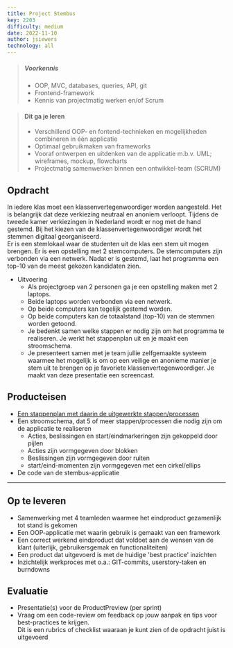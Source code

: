 ```yaml
---
title: Project Stembus
key: 2203
difficulty: medium
date: 2022-11-10
author: jsiewers
technology: all
---
```


> ##### Voorkennis
> * OOP, MVC, databases, queries, API, git
> * Frontend-framework
> * Kennis van projectmatig werken en/of Scrum

> #### Dit ga je leren
> * Verschillend OOP- en fontend-technieken en mogelijkheden combineren in één applicatie
> * Optimaal gebruikmaken van frameworks
> * Vooraf ontwerpen en uitdenken van de applicatie m.b.v. UML; wireframes, mockup, flowcharts
> * Projectmatig samenwerken binnen een ontwikkel-team (SCRUM)


## Opdracht
In iedere klas moet een klassenvertegenwoordiger worden aangesteld. Het is belangrijk dat deze verkiezing neutraal en anoniem verloopt. Tijdens de tweede kamer verkiezingen in Nederland wordt er nog met de hand gestemd. Bij het kiezen van de klassenvertegenwoordiger wordt het stemmen digitaal georganiseerd.  
Er is een stemlokaal waar de studenten uit de klas een stem uit mogen brengen. Er is een opstelling met 2 stemcomputers. De stemcomputers zijn verbonden via een netwerk.
Nadat er is gestemd, laat het programma een top-10 van de meest gekozen kandidaten zien.

* Uitvoering
    * Als projectgroep van 2 personen ga je een opstelling maken met 2 laptops. 
    * Beide laptops worden verbonden via een netwerk.
    * Op beide computers kan tegelijk gestemd worden.
    * Op beide computers kan de totaalstand (top-10) van de stemmen worden getoond.
    * Je bedenkt samen welke stappen er nodig zijn om het programma te realiseren. Je werkt het stappenplan uit en je maakt een stroomschema.
    * Je presenteert samen met je team jullie zelfgemaakte systeem waarmee het mogelijk is om op een veilige en anonieme manier je stem uit te brengen op je favoriete klassenvertegenwoordiger. Je maakt van deze presentatie een screencast.

## Producteisen
* [Een stappenplan met daarin de uitgewerkte stappen/processen](https://www.linkedin.com/learning-login/share?account=84048860&forceAccount=false&redirect=https%3A%2F%2Fwww.linkedin.com%2Flearning%2Fcreating-flowcharts-for-beginners%2Fflowcharting-best-practices%3Ftrk%3Dshare_video_url%26shareId%3DTwUa1vIrT3yYicwXPlfM2g%253D%253D)
* Een stroomschema, dat 5 of meer stappen/processen die nodig zijn om de applicatie te realiseren
  * Acties, beslissingen en start/eindmarkeringen zijn gekoppeld door pijlen
  * Acties zijn vormgegeven door blokken
  * Beslissingen zijn vormgegeven door ruiten
  * start/eind-momenten zijn vormgegeven met een cirkel/ellips
* De code van de stembus-applicatie


<hr>

## Op te leveren
* Samenwerking met 4 teamleden waarmee het eindproduct gezamenlijk tot stand is gekomen
* Een OOP-applicatie met waarin gebruik is gemaakt van een framework
* Een correct werkend eindproduct dat voldoet aan de wensen van de klant (uiterlijk, gebruikersgemak en functionaliteiten)
* Een product dat uitgevoerd is met de huidige 'best practice' inzichten
* Inzichtelijk werkproces met o.a.: GIT-commits, userstory-taken en burndowns


## Evaluatie
* Presentatie(s) voor de ProductPreview (per sprint)
* Vraag om een code-review om feedback op jouw aanpak en tips voor best-practices te krijgen.<br>
  Dit is een rubrics of checklist waaraan je kunt zien of de opdracht juist is uitgevoerd

